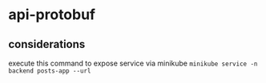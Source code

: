 # api-protobuf

## considerations

execute this command to expose service via minikube
`minikube service -n backend posts-app --url`
